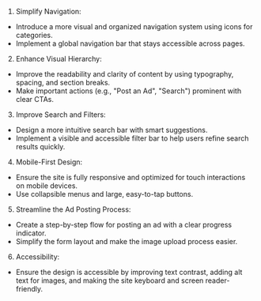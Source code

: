 1. Simplify Navigation:
  - Introduce a more visual and organized navigation system using icons for categories.
  - Implement a global navigation bar that stays accessible across pages.

2. Enhance Visual Hierarchy:
  - Improve the readability and clarity of content by using typography, spacing, and section breaks.
  - Make important actions (e.g., "Post an Ad", "Search") prominent with clear CTAs.

3. Improve Search and Filters:
  - Design a more intuitive search bar with smart suggestions.
  - Implement a visible and accessible filter bar to help users refine search results quickly.

4. Mobile-First Design:
  - Ensure the site is fully responsive and optimized for touch interactions on mobile devices.
  - Use collapsible menus and large, easy-to-tap buttons.

5. Streamline the Ad Posting Process:
  - Create a step-by-step flow for posting an ad with a clear progress indicator.
  - Simplify the form layout and make the image upload process easier.

6. Accessibility:
  - Ensure the design is accessible by improving text contrast, adding alt text for images, and making the site keyboard and screen reader-friendly.
